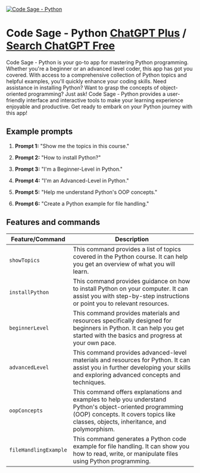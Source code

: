 
[![Code Sage - Python](https://files.oaiusercontent.com/file-5rw4PF6itXBi8eWgZKXVjNDu?se=2123-10-17T19%3A34%3A27Z&sp=r&sv=2021-08-06&sr=b&rscc=max-age%3D31536000%2C%20immutable&rscd=attachment%3B%20filename%3DGPTowols3.png&sig=5fvW2fX30M4wCveP8GVTWHOtG0dbz8yIEE8tqN4MlSI%3D)](https://chat.openai.com/g/g-n0VrqOaF1-code-sage)

# Code Sage - Python [ChatGPT Plus](https://chat.openai.com/g/g-n0VrqOaF1-code-sage) / [Search ChatGPT Free](https://gptcall.net/index.html#/?search=Code%20Sage%20-%20Python)

Code Sage - Python is your go-to app for mastering Python programming. Whether you're a beginner or an advanced level coder, this app has got you covered. With access to a comprehensive collection of Python topics and helpful examples, you'll quickly enhance your coding skills. Need assistance in installing Python? Want to grasp the concepts of object-oriented programming? Just ask! Code Sage - Python provides a user-friendly interface and interactive tools to make your learning experience enjoyable and productive. Get ready to embark on your Python journey with this app!

## Example prompts

1. **Prompt 1:** "Show me the topics in this course."

2. **Prompt 2:** "How to install Python?"

3. **Prompt 3:** "I'm a Beginner-Level in Python."

4. **Prompt 4:** "I'm an Advanced-Level in Python."

5. **Prompt 5:** "Help me understand Python's OOP concepts."

6. **Prompt 6:** "Create a Python example for file handling."


## Features and commands

| Feature/Command | Description |
| --- | --- |
| `showTopics` | This command provides a list of topics covered in the Python course. It can help you get an overview of what you will learn. |
| `installPython` | This command provides guidance on how to install Python on your computer. It can assist you with step-by-step instructions or point you to relevant resources. |
| `beginnerLevel` | This command provides materials and resources specifically designed for beginners in Python. It can help you get started with the basics and progress at your own pace. |
| `advancedLevel` | This command provides advanced-level materials and resources for Python. It can assist you in further developing your skills and exploring advanced concepts and techniques. |
| `oopConcepts` | This command offers explanations and examples to help you understand Python's object-oriented programming (OOP) concepts. It covers topics like classes, objects, inheritance, and polymorphism. |
| `fileHandlingExample` | This command generates a Python code example for file handling. It can show you how to read, write, or manipulate files using Python programming. |


